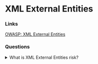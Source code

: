 # XML External Entities

### Links
[OWASP: XML External Entities](https://owasp.org/www-project-top-ten/2017/A4_2017-XML_External_Entities_(XXE))

### Questions

<details>
  <summary>What is XML External Entities risk?</summary>

Many older or poorly configured XML processors evaluate external entity references within XML documents. It is possible to use external entities to disclose internal files using the file URI handler, internal file shares, internal port scanning, remote code execution, and denial of service attacks.

Applications and in particular XML-based web services or downstream integrations might be vulnerable to attack if:

* To use untrusted data.

* Any of the XML processors in the application has document type definitions (DTDs) enabled. As the exact mechanism for disabling DTD processing varies by the processor.

* SAML protocol for identity processing within federated security or single sign-on (SSO) purposes. SAML uses XML for identity assertions and may be vulnerable.

* If the application uses SOAP before version 1.2, it is likely susceptible to XXE attacks.

Developer training is essential to identify and mitigate XXE. Besides that, preventing XXE requires:

* Whenever possible, use less complex data formats (JSON) and avoid serialization of sensitive data.

* Patch or upgrade all XML processors and libraries.

* Disable XML external entity and DTD processing in all XML parsers in the application.

* Implement positive server-side input validation, filtering, or sanitization to prevent hostile data within XML documents, headers, or nodes.

* Verify that XML or XSL file upload functionality validates incoming XML using XSD validation or similar.

* SAST tools can help detect XXE in source code, although manual code review is the best alternative in large, complex applications with many integrations.

</details>
